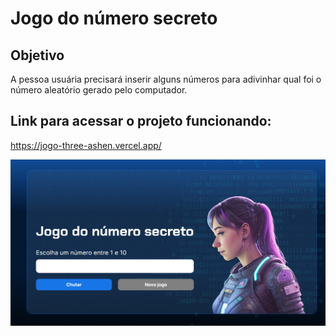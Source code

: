 # Jogo do número secreto

## Objetivo

A pessoa usuária precisará inserir alguns números para adivinhar qual foi o número aleatório gerado pelo computador.

## Link para acessar o projeto funcionando:

https://jogo-three-ashen.vercel.app/


<img src="./img/fundo.png">
